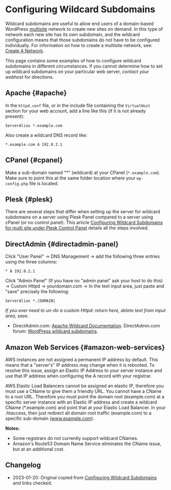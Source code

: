 # Configuring Wildcard Subdomains

Wildcard subdomains are useful to allow end users of a domain-based WordPress [multisite](https://wordpress.org/documentation/article/wordpress-glossary/#multisite) network to create new sites on demand. In this type of network each new site has its own subdomain, and the wildcard configuration means that those subdomains do not have to be configured individually. For information on how to create a multisite network, see: [Create A Network](https://developer.wordpress.org/advanced-administration/multisite/create-network/).

This page contains some examples of how to configure wildcard subdomains in different circumstances. If you cannot determine how to set up wildcard subdomains on your particular web server, *contact your webhost* for directions.

## Apache {#apache}

In the `httpd.conf` file, or in the include file containing the `VirtualHost` section for your web account, add a line like this (if it is not already present):

```
ServerAlias *.example.com
```

Also create a wildcard DNS record like:

```
*.example.com A 192.0.2.1
```

## CPanel {#cpanel}

Make a sub-domain named "*" (wildcard) at your CPanel (`*.example.com`). Make sure to point this at the same folder location where your `wp-config.php` file is located.

## Plesk {#plesk}

There are several steps that differ when setting up the server for wildcard subdomains on a server using Plesk Panel compared to a server using cPanel (or no control panel). This article [Configuring Wildcard Subdomains for multi site under Plesk Control Panel](https://codex.wordpress.org/Configuring_Wildcard_Subdomains_for_multi_site_under_Plesk_Control_Panel) details all the steps involved.

## DirectAdmin {#directadmin-panel}

Click "User Panel" -> DNS Management -> add the following three entries using the three columns:

```
* A 192.0.2.1
```

Click "Admin Panel" (If you have no "admin panel" ask your host to do this) -> Custom Httpd -> yourdomain.com -> In the text input area, just paste and "save" precisely the following:

```
ServerAlias *.|DOMAIN|
```

_If you ever need to un-do a custom Httpd: return here, delete text from input area, save._

- DirectAdmin.com: [Apache Wildcard Documentation](https://help.directadmin.com/item.php?id=127). DirectAdmin.com forum: [WordPress wildcard subdomains](http://www.directadmin.com/forum/showthread.php?p=195033).

## Amazon Web Services {#amazon-web-services}

AWS instances are not assigned a permanent IP address by default. This means that a "server's" IP address may change when it is rebooted. To resolve this issue, assign an Elastic IP Address to your server instance and use that IP address when configuring the A record with your registrar.

AWS Elastic Load Balancers cannot be assigned an elastic IP, therefore you must use a CName to give them a friendly URL. You cannot have a CName to a root URL. Therefore you must point the domain root (example.com) at a specific server instance with an Elastic IP address and create a wildcard CName (*.example.com) and point that at your Elastic Load Balancer. In your .htaccess, then just redirect all domain root traffic (example.com) to a specific sub-domain (www.example.com).

**Notes:**

- Some registrars do not currently support wildcard CNames.
- Amazon's Route53 Domain Name Service eliminates the CName issue, but at an additional cost.

## Changelog

- 2023-01-20: Original copied from [Configuring Wildcard Subdomains](https://wordpress.org/documentation/article/configuring-wildcard-subdomains/) and links checked.
